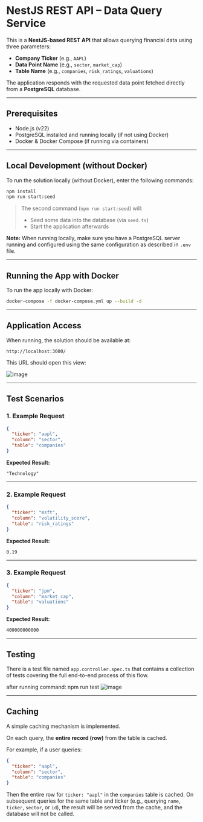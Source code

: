 # NestJS REST API – Data Query Service

This is a **NestJS-based REST API** that allows querying financial data using three parameters:

- **Company Ticker** (e.g., `AAPL`)
- **Data Point Name** (e.g., `sector`, `market_cap`)
- **Table Name** (e.g., `companies`, `risk_ratings`, `valuations`)

The application responds with the requested data point fetched directly from a **PostgreSQL** database.

---

## Prerequisites

- Node.js (v22)
- PostgreSQL installed and running locally (if not using Docker)
- Docker & Docker Compose (if running via containers)

---

## Local Development (without Docker)

To run the solution locally (without Docker), enter the following commands:

```bash
npm install
npm run start:seed
```

> The second command (`npm run start:seed`) will:
> - Seed some data into the database (via `seed.ts`)
> - Start the application afterwards

**Note:** When running locally, make sure you have a PostgreSQL server running and configured using the same configuration as described in `.env` file.

---

## Running the App with Docker

To run the app locally with Docker:

```bash
docker-compose -f docker-compose.yml up --build -d
```

---

## Application Access

When running, the solution should be available at:

```
http://localhost:3000/
```

This URL should open this view:

![image](https://github.com/user-attachments/assets/7947f6cd-ebed-4e1c-9ba3-659df830c903)

---

## Test Scenarios

### 1. Example Request

```json
{
  "ticker": "aapl",
  "column": "sector",
  "table": "companies"
}
```

**Expected Result:**

```
"Technology"
```

---

### 2. Example Request

```json
{
  "ticker": "msft",
  "column": "volatility_score",
  "table": "risk_ratings"
}
```

**Expected Result:**

```
0.19
```

---

### 3. Example Request

```json
{
  "ticker": "jpm",
  "column": "market_cap",
  "table": "valuations"
}
```

**Expected Result:**

```
400000000000
```

---

## Testing

There is a test file named `app.controller.spec.ts` that contains a collection of tests covering the full end-to-end process of this flow.

after running command:
npm run test
![image](https://github.com/user-attachments/assets/104931d2-204c-4a26-80ae-0851c6235bdc)

---

## Caching

A simple caching mechanism is implemented.

On each query, the **entire record (row)** from the table is cached.

For example, if a user queries:

```json
{
  "ticker": "aapl",
  "column": "sector",
  "table": "companies"
}
```

Then the entire row for `ticker: "aapl"` in the `companies` table is cached. On subsequent queries for the same table and ticker (e.g., querying `name`, `ticker`, `sector`, or `id`), the result will be served from the cache, and the database will not be called.

